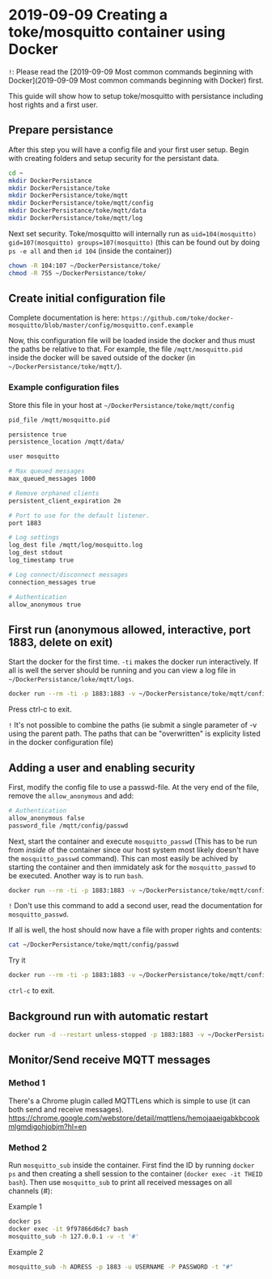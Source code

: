 # 2019-09-09 Creating a toke/mosquitto container using Docker

`!`: Please read the [2019-09-09 Most common commands beginning with Docker](2019-09-09 Most common commands beginning with Docker) first.

This guide will show how to setup toke/mosquitto with persistance including host rights and a first user.

## Prepare persistance

After this step you will have a config file and your first user setup. Begin with creating folders and setup security for the persistant data.

```bash
cd ~
mkdir DockerPersistance
mkdir DockerPersistance/toke
mkdir DockerPersistance/toke/mqtt
mkdir DockerPersistance/toke/mqtt/config
mkdir DockerPersistance/toke/mqtt/data
mkdir DockerPersistance/toke/mqtt/log
```

Next set security. Toke/mosquitto will internally run as ```uid=104(mosquitto) gid=107(mosquitto) groups=107(mosquitto)``` (this can be found out by doing ```ps -e all``` and then ```id 104``` (inside the container))

```bash
chown -R 104:107 ~/DockerPersistance/toke/
chmod -R 755 ~/DockerPersistance/toke/
```

## Create initial configuration file

Complete documentation is here: ```https://github.com/toke/docker-mosquitto/blob/master/config/mosquitto.conf.example```

Now, this configuration file will be loaded inside the docker and thus must the paths be relative to that. For example, the file ```/mqtt/mosquitto.pid``` inside the docker will be saved outside of the docker (in ```~/DockerPersistance/toke/mqtt/```).

### Example configuration files

Store this file in your host at ```~/DockerPersistance/toke/mqtt/config```

```bash
pid_file /mqtt/mosquitto.pid

persistence true
persistence_location /mqtt/data/

user mosquitto

# Max queued messages
max_queued_messages 1000

# Remove orphaned clients
persistent_client_expiration 2m

# Port to use for the default listener.
port 1883

# Log settings
log_dest file /mqtt/log/mosquitto.log
log_dest stdout
log_timestamp true

# Log connect/disconnect messages
connection_messages true

# Authentication
allow_anonymous true
```

## First run (anonymous allowed, interactive, port 1883, delete on exit)

Start the docker for the first time. ```-ti``` makes the docker run interactively. If all is well the server should be running and you can view a log file in ```~/DockerPersistance/loke/mqtt/logs```.

```bash
docker run --rm -ti -p 1883:1883 -v ~/DockerPersistance/toke/mqtt/config:/mqtt/config -v ~/DockerPersistance/toke/mqtt/log:/mqtt/log -v ~/DockerPersistance/toke/mqtt/data:/mqtt/data --name mqtt toke/mosquitto
```

Press ctrl-c to exit.

`!` It's not possible to combine the paths (ie submit a single parameter of -v using the parent path. The paths that can be "overwritten" is explicity listed in the docker configuration file)

## Adding a user and enabling security

First, modify the config file to use a passwd-file. At the very end of the file, remove the ```allow_anonymous``` and add:

```bash
# Authentication
allow_anonymous false
password_file /mqtt/config/passwd
```

Next, start the container and execute ```mosquitto_passwd``` (This has to be run from *inside* of the container since our host system most likely doesn't have the ```mosquitto_passwd``` command). This can most easily be achived by starting the container and then immidately ask for the ```mosquitto_passwd``` to be executed. Another way is to run ```bash```.

```bash
docker run --rm -ti -p 1883:1883 -v ~/DockerPersistance/toke/mqtt/config:/mqtt/config -v ~/DockerPersistance/toke/mqtt/log:/mqtt/log -v ~/DockerPersistance/toke/mqtt/data:/mqtt/data --name mqtt toke/mosquitto mosquitto_passwd -c /mqtt/config/passwd user1
```

`!` Don't use this command to add a second user, read the documentation for ```mosquitto_passwd```.

If all is well, the host should now have a file with proper rights and contents:

```bash
cat ~/DockerPersistance/toke/mqtt/config/passwd
```

Try it

```bash
docker run --rm -ti -p 1883:1883 -v ~/DockerPersistance/toke/mqtt/config:/mqtt/config -v ~/DockerPersistance/toke/mqtt/log:/mqtt/log -v ~/DockerPersistance/toke/mqtt/data:/mqtt/data --name mqtt toke/mosquitto
```

```ctrl-c``` to exit.

## Background run with automatic restart

```bash
docker run -d --restart unless-stopped -p 1883:1883 -v ~/DockerPersistance/toke/mqtt/config:/mqtt/config -v ~/DockerPersistance/toke/mqtt/log:/mqtt/log -v ~/DockerPersistance/toke/mqtt/data:/mqtt/data --name mqtt toke/mosquitto
```

## Monitor/Send receive MQTT messages

### Method 1

There's a Chrome plugin called MQTTLens which is simple to use (it can both send and receive messages). <https://chrome.google.com/webstore/detail/mqttlens/hemojaaeigabkbcookmlgmdigohjobjm?hl=en>

### Method 2

Run ```mosquitto_sub``` inside the container. First find the ID by running ```docker ps``` and then creating a shell session to the container (```docker exec -it THEID bash```). Then use ```mosquitto_sub``` to print all received messages on all channels (#):

Example 1

```bash
docker ps
docker exec -it 9f97866d6dc7 bash
mosquitto_sub -h 127.0.0.1 -v -t '#'
```

Example 2

```bash
mosquitto_sub -h ADRESS -p 1883 -u USERNAME -P PASSWORD -t "#"
```
